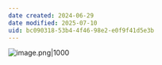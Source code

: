 ```yaml
---
date created: 2024-06-29
date modified: 2025-07-10
uid: bc090318-53b4-4f46-98e2-e0f9f41d5e3b
---
```


![image.png|1000](https://imagehosting4picgo.oss-cn-beijing.aliyuncs.com/imagehosting/fix-dir%2Fpicgo%2Fpicgo-clipboard-images%2F2024%2F06%2F29%2F17-20-19-83d3934bbb7c374bda5b24e45987e38b-20240629172018-9a370a.png)
